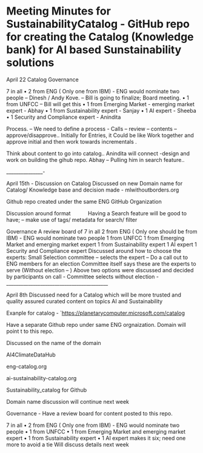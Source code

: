 # Meeting Minutes for SustainabilityCatalog  - GitHub repo for creating the Catalog (Knowledge bank) for AI based Sunstainability solutions
April 22
Catalog Governance

7 in all
•	2 from ENG ( Only one from IBM) - ENG would nominate two people – Dinesh / Andy Kove. – Bill is going to finalize; Board meeting.
•	1 from UNFCC – Bill will get this
•	1 from Emerging Market - emerging market expert - Abhay
•	1 from Sustainability expert - Sanjay
•	1 AI expert - Sheeba
•	1 Security and Compliance expert  - Anindita

Process. – We need to define a process -   Calls – review – contents – approve/disapprove.. Initially for Entries, it Could be like Work together and approve initial and then work towards incrementals .

Think about content to go into catalog..
Anindita will connect -design and work on building the gihub repo.
Abhay – Pulling him in search feature..

_______________-

April 15th -    Discussion on Catalog
Discussed on new Domain name for Catalog/ Knowledge base and decision made - mlwithoutborders.org
 
Github repo created under the same ENG GitHub Organization 

Discussion around format 
      Having a Search feature  will be good to have; – make use of tags/ metadata for search/ filter
 
Governance
A review board of 7 in all
  2 from ENG ( Only one should be from IBM) - ENG would nominate two people
  1 from UNFCC
  1 from Emerging Market and emerging market expert
  1 from Sustainability expert
  1 AI expert
  1 Security and Compliance expert
Discussed around how to choose the experts:
    Small Selection committee – selects the expert – Do a call out to ENG  members for an election
    Committee itself says these are the experts to serve  (Without election – )
 Above two options were discussed and decided by participants  on call - Committee selects without election
-__________________________________________

April 8th
Discussed need for a Catalog which will be more trusted and quality assured curated content on topics AI and Sustainability

Exanple for catalog - `https://planetarycomputer.microsoft.com/catalog

Have a separate Github repo under same ENG orgnaization. Domain will point t to this repo.

Discussed on the name of the domain

  AI4ClimateDataHub
  
  eng-catalog.org
  
  ai-sustainability-catalog.org
  
  Sustainability_catalog for Github

Domain name discussion will continue next week

  Governance - Have  a review board for content posted to this repo.

7 in all
•	2 from ENG ( Only one from IBM) - ENG would nominate two people
•	1 from UNFCC
•	1 from Emerging Market and emerging market expert
•	1 from Sustainability expert
•	1 AI expert
makes it six; need one more to avoid a tie
Will discuss details next week
